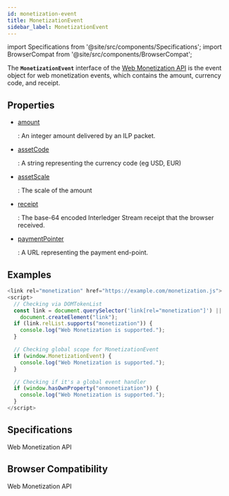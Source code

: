 ```yaml
---
id: monetization-event
title: MonetizationEvent
sidebar_label: MonetizationEvent
---
```

import Specifications from '@site/src/components/Specifications';
import BrowserCompat from '@site/src/components/BrowserCompat';

The **`MonetizationEvent`** interface of the [Web Monetization API](web-monetization-api.md) is the event object for web monetization events, which contains the amount, currency code, and receipt.  

## Properties

- [amount](monetization-event-amount.md)
   
   : An integer amount delivered by an ILP packet.
- [assetCode](monetization-event-asset-code.md)
   
   : A string representing the currency code (eg USD, EUR)
- [assetScale](monetization-event-asset-scale.md)
   
   : The scale of the amount 
- [receipt](monetization-event-receipt.md)
   
   : The base-64 encoded Interledger Stream receipt that the browser received. 
- [paymentPointer](monetization-event-payment-pointer.md)
   
   : A URL representing the payment end-point. 

## Examples

```javascript
<link rel="monetization" href="https://example.com/monetization.js">
<script>
  // Checking via DOMTokenList
  const link = document.querySelector('link[rel="monetization"]') ||
    document.createElement("link");
  if (link.relList.supports("monetization")) {
    console.log("Web Monetization is supported.");
  }

  // Checking global scope for MonetizationEvent
  if (window.MonetizationEvent) {
    console.log("Web Monetization is supported.");
  }

  // Checking if it's a global event handler
  if (window.hasOwnProperty("onmonetization")) {
    console.log("Web Monetization is supported.");
  }
</script>
```

## Specifications

<Specifications link="events">Web Monetization API</Specifications>

## Browser Compatibility

<BrowserCompat data="monetizationevent.json">Web Monetization API</BrowserCompat>
